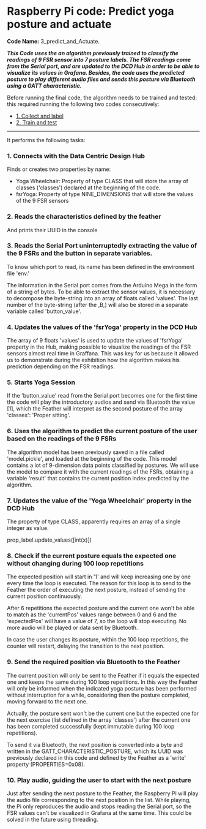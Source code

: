 # Raspberry Pi code: Predict yoga posture and actuate

**Code Name:** 3_predict_and_Actuate.

_**This Code uses the an algorithm previously trained to classify the readings of 9 FSR sensor into 7 posture labels. The FSR readings come from the Serial port, and are updated to the DCD Hub in order to be able to visualize its values in Grafana. Besides, the code uses the predicted posture to play different audio files and sends this posture via Bluetooth using a GATT characteristic.**_

Before running the final code, the algorithm needs to be trained and tested: this required running the following two codes consecutively:

* [1. Collect and label](/wheelchair3/docs/2_Collect_and_label_Documentation.md)
* [2. Train and test](/wheelchair3/docs/3_Train_and_test_Documentation.md)

---

It performs the following tasks:

### 1. Connects with the Data Centric Design Hub

Finds or creates two properties by name:

- Yoga Wheelchair: Property of type CLASS that will store the array of classes ('classes') declared at the beginning of the code.
- fsrYoga: Property of type NINE_DIMENSIONS that will store the values of the 9 FSR sensors

### 2. Reads the characteristics defined by the feather

And prints their UUID in the console

### 3. Reads the Serial Port uninterruptedly extracting the value of the 9 FSRs and the button in separate variables.

To know which port to read, its name has been defined in the environment file 'env.'

The information in the Serial port comes from the Arduino Mega in the form of a string of bytes. To be able to extract the sensor values, it is necessary to decompose the byte-string into an array of floats called 'values'. The last number of the byte-string (after the ,B,) will also be stored in a separate variable called 'button_value'.

### 4. Updates the values of the 'fsrYoga' property in the DCD Hub

The array of 9 floats 'values' is used to update the values of  'fsrYoga' property in the Hub, making possible to visualize the readings of the FSR sensors almost real time in Graffana. This was key for us because it allowed us to demonstrate during the exhibition how the algorithm makes his prediction depending on the FSR readings.

### 5. Starts Yoga Session

If the 'button_value' read from the Serial port becomes one for the first time the code will play the introductory audios and send via Bluetooth the value [1], which the Feather will interpret as the second posture of the array 'classes': 'Proper sitting'.

### 6. Uses the algorithm to predict the current posture of the user based on the readings of the 9 FSRs

The algorithm model has been previously saved in a file called 'model.pickle', and loaded at the beginning of the code. This model contains a lot of 9-dimension data points classified by postures. We will use the model to compare it with the current readings of the FSRs, obtaining a variable 'result' that contains the current position index predicted by the algorithm.

### 7. Updates the value of the 'Yoga Wheelchair' property in the DCD Hub

The property of type CLASS, apparently requires an array of a single integer as value.

prop_label.update_values([int(x)])

### 8. Check if the current posture equals the expected one without changing during 100 loop repetitions

The expected position will start in '1' and will keep increasing one by one every time the loop is executed. The reason for this loop is to send to the Feather the order of executing the next posture, instead of sending the current position continuously.

After 6 repetitions the expected posture and the current one won't be able to match as the 'currentPos' values range between 0 and 6 and the 'expectedPos' will have a value of 7, so the loop will stop executing. No more audio will be played or data sent by Bluetooth.

In case the user changes its posture, within the 100 loop repetitions, the counter will restart, delaying the transition to the next position.

### 9. Send the required position via Bluetooth to the Feather

The current position will only be sent to the Feather if it equals the expected one and keeps the same during 100 loop repetitions. In this way the Feather will only be informed when the indicated yoga posture has been performed without interruption for a while, considering then the posture completed, moving forward to the next one.

Actually, the posture sent won't be the current one but the expected one for the next exercise (list defined in the array 'classes') after the current one has been completed successfully (kept immutable during 100 loop repetitions).

To send it via Bluetooth, the next position is converted into a byte and written in the GATT_CHARACTERISTIC_POSTURE, which its UUID was previously declared in this code and defined by the Feather as a 'write' property (PROPERTIES=0x08).

### 10. Play audio, guiding the user to start with the next posture

Just after sending the next posture to the Feather, the Raspberry Pi will play the audio file corresponding to the next position in the list. While playing, the Pi only reproduces the audio and stops reading the Serial port, so the FSR values can't be visualized in Grafana at the same time. This could be solved in the future using threading.
